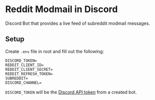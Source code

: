 # Reddit Modmail in Discord

Discord Bot that provides a live feed of subreddit modmail messages.

## Setup

Create `.env` file in root and fill out the following:

```
DISCORD_TOKEN=
REDDIT_CLIENT_ID=
REDDIT_CLIENT_SECRET=
REDDIT_REFRESH_TOKEN=
SUBREDDIT=
DISCORD_CHANNEL=
```

`DISCORD_TOKEN` will be the [Discord API token](https://discord.com/developers/applications) from a created bot.